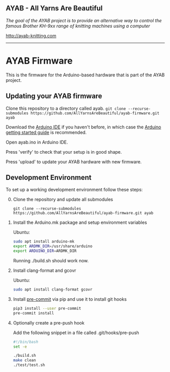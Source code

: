 ## AYAB - All Yarns Are Beautiful


_The goal of the AYAB project is to provide an alternative way to control the famous Brother KH-9xx range of knitting machines using a computer_

http://ayab-knitting.com


-----

# AYAB Firmware

This is the firmware for the Arduino-based hardware that is part of the AYAB project.

## Updating your AYAB firmware

Clone this repository to a directory called ayab.
`git clone --recurse-submodules https://github.com/AllYarnsAreBeautiful/ayab-firmware.git ayab`

Download the [Arduino IDE](https://www.arduino.cc/en/Main/Software) if you haven't before,
in which case the [Arduino getting started guide](https://www.arduino.cc/en/Guide/ArduinoUno) is recommended.

Open ayab.ino in Arduino IDE.

Press 'verify' to check that your setup is in good shape.

Press 'upload' to update your AYAB hardware with new firmware.

## Development Environment

To set up a working development environment follow these steps:

 0. Clone the repository and update all submodules

    `git clone --recurse-submodules https://github.com/AllYarnsAreBeautiful/ayab-firmware.git ayab`

 1. Install the Arduino.mk package and setup environment variables

    Ubuntu:
    ```bash
    sudo apt install arduino-mk
    export ARDMK_DIR=/usr/share/arduino
    export ARDUINO_DIR=ARDMK_DIR
    ```
    Running ./build.sh should work now.

 2. Install clang-format and gcovr

    Ubuntu:
    ```bash
    sudo apt install clang-format gcovr
    ```

 3. Install [pre-commit](https://pre-commit.com/) via pip and use it to install git hooks

    ```bash
    pip3 install --user pre-commit
    pre-commit install
    ```

 4. Optionally create a pre-push hook

    Add the following snippet in a file called .git/hooks/pre-push
    ```bash
    #!/bin/bash
    set -e

    ./build.sh
    make clean
    ./test/test.sh
    ```

